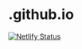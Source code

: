 # .github.io
[![Netlify Status](https://api.netlify.com/api/v1/badges/5cbaabb2-a9d8-4bcd-b6e5-a20c9fa65d44/deploy-status)](https://app.netlify.com/sites/apescolabapes/deploys)
